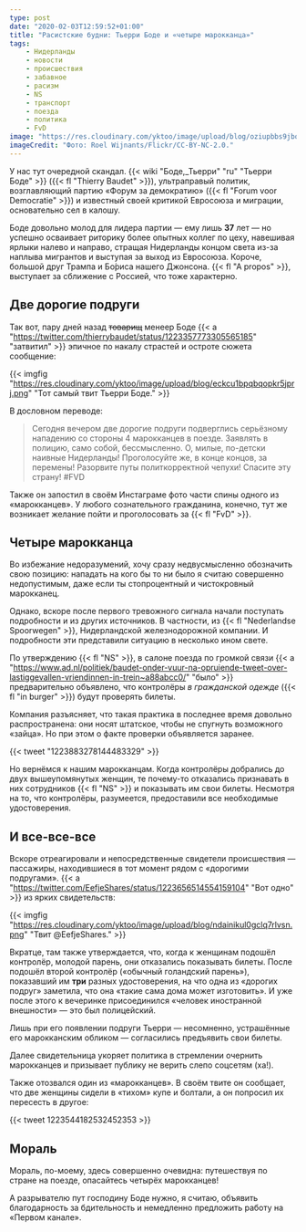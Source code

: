 ```yaml
---
type: post
date: "2020-02-03T12:59:52+01:00"
title: "Расистские будни: Тьерри Боде и «четыре марокканца»"
tags:
    - Нидерланды
    - новости
    - происшествия
    - забавное
    - расизм
    - NS
    - транспорт
    - поезда
    - политика
    - FvD
image: "https://res.cloudinary.com/yktoo/image/upload/blog/oziupbbs9jbojg1maj0c.jpg"
imageCredit: "Фото: Roel Wijnants/Flickr/CC-BY-NC-2.0."
---
```


У нас тут очередной скандал. {{< wiki "Боде,_Тьерри" "ru" "Тьерри Боде" >}} ({{< fl "Thierry Baudet" >}}), ультраправый политик, возглавляющий партию «Форум за демократию» ({{< fl "Forum voor Democratie" >}}) и известный своей критикой Евросоюза и миграции, основательно сел в калошу.

Боде довольно молод для лидера партии — ему лишь **37** лет — но успешно осваивает риторику более опытных коллег по цеху, навешивая ярлыки налево и направо, стращая Нидерланды концом света из-за наплыва мигрантов и выступая за выход из Евросоюза. Короче, большой друг Трампа и Бо́риса нашего Джонсона. {{< fl "A propos" >}}, выступает за сближение с Россией, что тоже характерно.

## Две дорогие подруги

Так вот, пару дней назад ~~товарищ~~ менеер Боде {{< a "https://twitter.com/thierrybaudet/status/1223357773305565185" "затвитил" >}} эпичное по накалу страстей и остроте сюжета сообщение:

<!--more-->

{{< imgfig "https://res.cloudinary.com/yktoo/image/upload/blog/eckcu1bpqbqopkr5jprj.png" "Тот самый твит Тьерри Боде." >}}

В дословном переводе:

> Сегодня вечером две дорогие подруги подверглись серьёзному нападению со стороны 4 марокканцев в поезде. Заявлять в полицию, само собой, бессмысленно. О, милые, по-детски наивные Нидерланды! Проголосуйте же, в конце концов, за перемены! Разорвите путы политкорректной чепухи! Спасите эту страну! #FVD

Также он запостил в своём Инстаграме фото части спины одного из «марокканцев». У любого сознательного гражданина, конечно, тут же возникает желание пойти и проголосовать за {{< fl "FvD" >}}.

## Четыре марокканца

Во избежание недоразумений, хочу сразу недвусмысленно обозначить свою позицию: нападать на кого бы то ни было я считаю совершенно недопустимым, даже если ты стопроцентный и чистокровный марокканец.

Однако, вскоре после первого тревожного сигнала начали поступать подробности и из других источников. В частности, из {{< fl "Nederlandse Spoorwegen" >}}, Нидерландской железнодорожной компании. И подробности эти представили ситуацию в несколько ином свете.

По утверждению {{< fl "NS" >}}, в салоне поезда по громкой связи {{< a "https://www.ad.nl/politiek/baudet-onder-vuur-na-opruiende-tweet-over-lastiggevallen-vriendinnen-in-trein~a88abcc0/" "было" >}} предварительно объявлено, что контролёры *в гражданской одежде* ({{< fl "in burger" >}}) будут проверять билеты.

Компания разъясняет, что такая практика в последнее время довольно распространена: они носят штатское, чтобы не спугнуть возможного «зайца». Но при этом о факте проверки объявляется заранее.

{{< tweet "1223883278144483329" >}}

Но вернёмся к нашим марокканцам. Когда контролёры добрались до двух вышеупомянутых женщин, те почему-то отказались признавать в них сотрудников {{< fl "NS" >}} и показывать им свои билеты. Несмотря на то, что контролёры, разумеется, предоставили все необходимые удостоверения.

## И все-все-все

Вскоре отреагировали и непосредственные свидетели происшествия — пассажиры, находившиеся в тот момент рядом с «дорогими подругами». {{< a "https://twitter.com/EefjeShares/status/1223656514554159104" "Вот одно" >}} из ярких свидетельств:

{{< imgfig "https://res.cloudinary.com/yktoo/image/upload/blog/ndainikul0gclq7rlvsn.png" "Твит @EefjeShares." >}}

Вкратце, там также утверждается, что, когда к женщинам подошёл контролёр, молодой парень, они отказались показывать билеты. После подошёл второй контролёр («обычный голандский парень»), показавший им **три** разных удостоверения, на что одна из «дорогих подруг» заметила, что она «такие сама дома может изготовить». И уже после этого к вечеринке присоединился «человек иностранной внешности» — это был полицейский.

Лишь при его появлении подруги Тьерри — несомненно, устрашённые его марокканским обликом — согласились предъявить свои билеты.

Далее свидетельница укоряет политика в стремлении очернить марокканцев и призывает публику не верить слепо соцсетям (ха!).

Также отозвался один из «марокканцев». В своём твите он сообщает, что две женщины сидели в «тихом» купе и болтали, а он попросил их пересесть в другое:

{{< tweet 1223544182532452353 >}}

## Мораль

Мораль, по-моему, здесь совершенно очевидна: путешествуя по стране на поезде, опасайтесь четырёх марокканцев!

А разрывателю пут господину Боде нужно, я считаю, объявить благодарность за бдительность и немедленно предложить работу на «Первом канале».